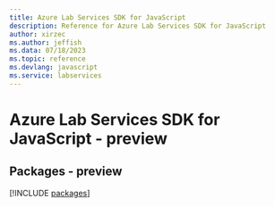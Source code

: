 ```yaml
---
title: Azure Lab Services SDK for JavaScript
description: Reference for Azure Lab Services SDK for JavaScript
author: xirzec
ms.author: jeffish
ms.data: 07/18/2023
ms.topic: reference
ms.devlang: javascript
ms.service: labservices
---
```

# Azure Lab Services SDK for JavaScript - preview
## Packages - preview
[!INCLUDE [packages](lab-services-index.md)]
